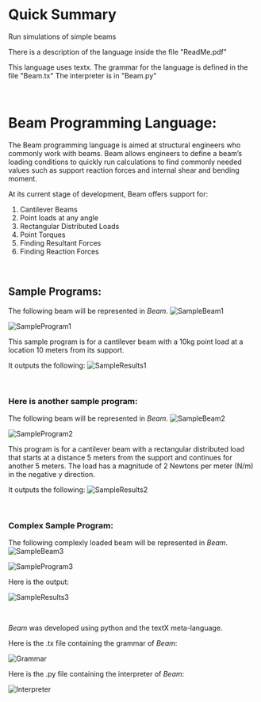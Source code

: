 # Quick Summary
 Run simulations of simple beams

 There is a description of the language inside the file "ReadMe.pdf"

 This language uses textx.
 The grammar for the language is defined in the file "Beam.tx"
 The interpreter is in "Beam.py"
 
 <br />
 
# Beam Programming Language:
The Beam programming language is aimed at structural engineers who commonly work with beams. Beam allows engineers to define a beam’s loading conditions to quickly run calculations to find commonly needed values such as support reaction forces and internal shear and bending moment.

At its current stage of development, Beam offers support for:
1.	Cantilever Beams
2.	Point loads at any angle
3.	Rectangular Distributed Loads
4.	Point Torques
5.	Finding Resultant Forces
6.	Finding Reaction Forces

<br />

## Sample Programs:

The following beam will be represented in *Beam*.
![SampleBeam1](https://github.com/ausalsaka/Beam-Programming-Language/blob/77cf9d9efc6785f3d17e149fe3b439decaf5a9a9/images/SampleBeam1.PNG)

![SampleProgram1](https://github.com/ausalsaka/Beam-Programming-Language/blob/77cf9d9efc6785f3d17e149fe3b439decaf5a9a9/images/SampleProgram1.PNG)

This sample program is for a cantilever beam with a 10kg point load at a location 10 meters from its support.

It outputs the following:
![SampleResults1](https://github.com/ausalsaka/Beam-Programming-Language/blob/77cf9d9efc6785f3d17e149fe3b439decaf5a9a9/images/SampleResults1.PNG)

<br />

### Here is another sample program:
The following beam will be represented in *Beam*.
![SampleBeam2](https://github.com/ausalsaka/Beam-Programming-Language/blob/77cf9d9efc6785f3d17e149fe3b439decaf5a9a9/images/SampleBeam2.PNG)

![SampleProgram2](https://github.com/ausalsaka/Beam-Programming-Language/blob/77cf9d9efc6785f3d17e149fe3b439decaf5a9a9/images/SampleProgram2.PNG)

This program is for a cantilever beam with a rectangular distributed load that starts at a distance 5 meters from the support and continues for another 5 meters. The load has a magnitude of 2 Newtons per meter (N/m) in the negative y direction.

It outputs the following:
![SampleResults2](https://github.com/ausalsaka/Beam-Programming-Language/blob/77cf9d9efc6785f3d17e149fe3b439decaf5a9a9/images/SampleResults2.PNG)

<br />

### Complex Sample Program:

The following complexly loaded beam will be represented in *Beam*.
![SampleBeam3](https://github.com/ausalsaka/Beam-Programming-Language/blob/77cf9d9efc6785f3d17e149fe3b439decaf5a9a9/images/SampleBeam3.PNG)

![SampleProgram3](https://github.com/ausalsaka/Beam-Programming-Language/blob/77cf9d9efc6785f3d17e149fe3b439decaf5a9a9/images/SampleProgram3.PNG)

Here is the output:

![SampleResults3](https://github.com/ausalsaka/Beam-Programming-Language/blob/77cf9d9efc6785f3d17e149fe3b439decaf5a9a9/images/SampleResults3.PNG)

<br />

*Beam* was developed using python and the textX meta-language.

Here is the .tx file containing the grammar of *Beam*:

![Grammar](https://github.com/ausalsaka/Beam-Programming-Language/blob/77cf9d9efc6785f3d17e149fe3b439decaf5a9a9/images/Grammar.PNG)

Here is the .py file containing the interpreter of *Beam*:

![Interpreter](https://github.com/ausalsaka/Beam-Programming-Language/blob/f250bc45843e21aff2576ff92f27e30965f9dd20/images/Interpreter.png)
